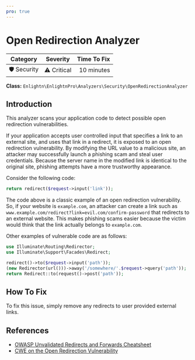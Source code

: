 ```yaml
---
pro: true
---
```


# Open Redirection Analyzer <Badge text="PRO" type="tip"/>

| Category       | Severity   | Time To Fix  |
| -------------  |:----------:| ------------:|
| 🛡️ Security    | ⚠️ Critical | 10 minutes   |

**Class:** `Enlightn\EnlightnPro\Analyzers\Security\OpenRedirectionAnalyzer`

## Introduction

This analyzer scans your application code to detect possible open redirection vulnerabilities.

If your application accepts user controlled input that specifies a link to an external site, and uses that link in a redirect, it is exposed to an open redirection vulnerability. By modifying the URL value to a malicious site, an attacker may successfully launch a phishing scam and steal user credentials. Because the server name in the modified link is identical to the original site, phishing attempts have a more trustworthy appearance.

Consider the following code:

```php
return redirect($request->input('link'));
```

The code above is a classic example of an open redirection vulnerability. So, if your website is `example.com`, an attacker can create a link such as `www.example.com/redirect?link=evil.com/confirm-password` that redirects to an external website. This makes phishing scams easier because the victim would think that the link actually belongs to `example.com`.

Other examples of vulnerable code are as follows:

```php
use Illuminate\Routing\Redirector;
use Illuminate\Support\Facades\Redirect;

redirect()->to($request->input('path'));
(new Redirector(url()))->away('/somewhere/'.$request->query('path'));
return Redirect::to(request()->post('path'));
```

## How To Fix

To fix this issue, simply remove any redirects to user provided external links.

## References

- [OWASP Unvalidated Redirects and Forwards Cheatsheet](https://cheatsheetseries.owasp.org/cheatsheets/Unvalidated_Redirects_and_Forwards_Cheat_Sheet.html)
- [CWE on the Open Redirection Vulnerability](https://cwe.mitre.org/data/definitions/601.html)